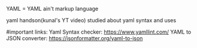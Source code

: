YAML = YAML ain't markup language

yaml handson(kunal's YT video)
studied about yaml syntax and uses

#important links:
Yaml Syntax checker: https://www.yamllint.com/
YAML to JSON converter: https://jsonformatter.org/yaml-to-json
